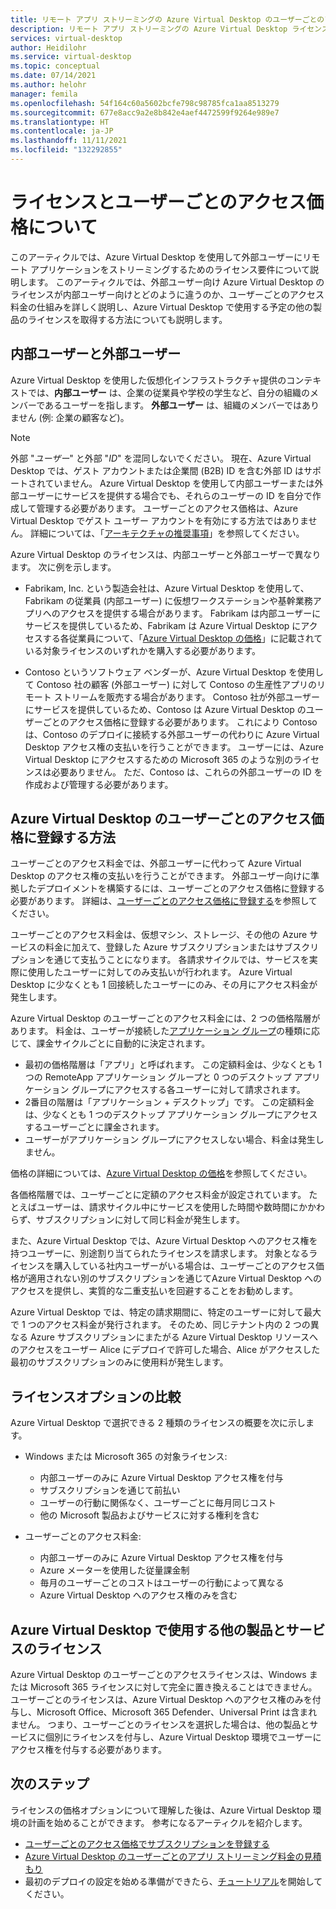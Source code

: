 ```yaml
---
title: リモート アプリ ストリーミングの Azure Virtual Desktop のユーザーごとのアクセス価格について - Azure
description: リモート アプリ ストリーミングの Azure Virtual Desktop ライセンスに関する考慮事項を概説します。
services: virtual-desktop
author: Heidilohr
ms.service: virtual-desktop
ms.topic: conceptual
ms.date: 07/14/2021
ms.author: helohr
manager: femila
ms.openlocfilehash: 54f164c60a5602bcfe798c98785fca1aa8513279
ms.sourcegitcommit: 677e8acc9a2e8b842e4aef4472599f9264e989e7
ms.translationtype: HT
ms.contentlocale: ja-JP
ms.lasthandoff: 11/11/2021
ms.locfileid: "132292855"
---
```

# <a name="understanding-licensing-and-per-user-access-pricing"></a>ライセンスとユーザーごとのアクセス価格について

このアーティクルでは、Azure Virtual Desktop を使用して外部ユーザーにリモート アプリケーションをストリーミングするためのライセンス要件について説明します。 このアーティクルでは、外部ユーザー向け Azure Virtual Desktop のライセンスが内部ユーザー向けとどのように違うのか、ユーザーごとのアクセス料金の仕組みを詳しく説明し、Azure Virtual Desktop で使用する予定の他の製品のライセンスを取得する方法についても説明します。

## <a name="internal-users-and-external-users"></a>内部ユーザーと外部ユーザー

Azure Virtual Desktop を使用した仮想化インフラストラクチャ提供のコンテキストでは、**内部ユーザー** は、企業の従業員や学校の学生など、自分の組織のメンバーであるユーザーを指します。 **外部ユーザー** は、組織のメンバーではありません (例: 企業の顧客など)。

>[!NOTE]
>外部 "*ユーザー*" と外部 "*ID*" を混同しないでください。 現在、Azure Virtual Desktop では、ゲスト アカウントまたは企業間 (B2B) ID を含む外部 ID はサポートされていません。 Azure Virtual Desktop を使用して内部ユーザーまたは外部ユーザーにサービスを提供する場合でも、それらのユーザーの ID を自分で作成して管理する必要があります。 ユーザーごとのアクセス価格は、Azure Virtual Desktop でゲスト ユーザー アカウントを有効にする方法ではありません。 詳細については、「[アーキテクチャの推奨事項](architecture-recs.md)」を参照してください。

Azure Virtual Desktop のライセンスは、内部ユーザーと外部ユーザーで異なります。 次に例を示します。

- Fabrikam, Inc. という製造会社は、Azure Virtual Desktop を使用して、Fabrikam の従業員 (内部ユーザー) に仮想ワークステーションや基幹業務アプリへのアクセスを提供する場合があります。 Fabrikam は内部ユーザーにサービスを提供しているため、Fabrikam は Azure Virtual Desktop にアクセスする各従業員について、「[Azure Virtual Desktop の価格](https://azure.microsoft.com/pricing/details/virtual-desktop/)」に記載されている対象ライセンスのいずれかを購入する必要があります。

- Contoso というソフトウェア ベンダーが、Azure Virtual Desktop を使用して Contoso 社の顧客 (外部ユーザー) に対して Contoso の生産性アプリのリモート ストリームを販売する場合があります。 Contoso 社が外部ユーザーにサービスを提供しているため、Contoso は Azure Virtual Desktop のユーザーごとのアクセス価格に登録する必要があります。 これにより Contoso は、Contoso のデプロイに接続する外部ユーザーの代わりに Azure Virtual Desktop アクセス権の支払いを行うことができます。 ユーザーには、Azure Virtual Desktop にアクセスするための Microsoft 365 のような別のライセンスは必要ありません。 ただ、Contoso は、これらの外部ユーザーの ID を作成および管理する必要があります。

## <a name="per-user-access-pricing-for-azure-virtual-desktop"></a>Azure Virtual Desktop のユーザーごとのアクセス価格に登録する方法

ユーザーごとのアクセス料金では、外部ユーザーに代わって Azure Virtual Desktop のアクセス権の支払いを行うことができます。 外部ユーザー向けに準拠したデプロイメントを構築するには、ユーザーごとのアクセス価格に登録する必要があります。 詳細は、[ユーザーごとのアクセス価格に登録する](per-user-access-pricing.md)を参照してください。

ユーザーごとのアクセス料金は、仮想マシン、ストレージ、その他の Azure サービスの料金に加えて、登録した Azure サブスクリプションまたはサブスクリプションを通じて支払うことになります。 各請求サイクルでは、サービスを実際に使用したユーザーに対してのみ支払いが行われます。 Azure Virtual Desktop に少なくとも 1 回接続したユーザーにのみ、その月にアクセス料金が発生します。

Azure Virtual Desktop のユーザーごとのアクセス料金には、2 つの価格階層があります。 料金は、ユーザーが接続した[アプリケーション グループ](../environment-setup.md#app-groups)の種類に応じて、課金サイクルごとに自動的に決定されます。

- 最初の価格階層は「アプリ」と呼ばれます。 この定額料金は、少なくとも 1 つの RemoteApp アプリケーション グループと 0 つのデスクトップ アプリケーション グループにアクセスする各ユーザーに対して請求されます。
- 2番目の階層は「アプリケーション + デスクトップ」です。 この定額料金は、少なくとも 1 つのデスクトップ アプリケーション グループにアクセスするユーザーごとに課金されます。
- ユーザーがアプリケーション グループにアクセスしない場合、料金は発生しません。

価格の詳細については、[Azure Virtual Desktop の価格](https://azure.microsoft.com/pricing/details/virtual-desktop/)を参照してください。

各価格階層では、ユーザーごとに定額のアクセス料金が設定されています。 たとえばユーザーは、請求サイクル中にサービスを使用した時間や数時間にかかわらず、サブスクリプションに対して同じ料金が発生します。

また、Azure Virtual Desktop では、Azure Virtual Desktop へのアクセス権を持つユーザーに、別途割り当てられたライセンスを請求します。 対象となるライセンスを購入している社内ユーザーがいる場合は、ユーザーごとのアクセス価格が適用されない別のサブスクリプションを通じてAzure Virtual Desktop へのアクセスを提供し、実質的な二重支払いを回避することをお勧めします。

Azure Virtual Desktop では、特定の請求期間に、特定のユーザーに対して最大で 1 つのアクセス料金が発行されます。 そのため、同じテナント内の 2 つの異なる Azure サブスクリプションにまたがる Azure Virtual Desktop リソースへのアクセスをユーザー Alice にデプロイで許可した場合、Alice がアクセスした最初のサブスクリプションのみに使用料が発生します。

## <a name="comparing-licensing-options"></a>ライセンスオプションの比較

Azure Virtual Desktop で選択できる 2 種類のライセンスの概要を次に示します。

- Windows または Microsoft 365 の対象ライセンス:
  - 内部ユーザーのみに Azure Virtual Desktop アクセス権を付与
  - サブスクリプションを通じて前払い
  - ユーザーの行動に関係なく、ユーザーごとに毎月同じコスト
  - 他の Microsoft 製品およびサービスに対する権利を含む

- ユーザーごとのアクセス料金:
  - 内部ユーザーのみに Azure Virtual Desktop アクセス権を付与
  - Azure メーターを使用した従量課金制
  - 毎月のユーザーごとのコストはユーザーの行動によって異なる
  - Azure Virtual Desktop へのアクセス権のみを含む

## <a name="licensing-other-products-and-services-for-use-with-azure-virtual-desktop"></a>Azure Virtual Desktop で使用する他の製品とサービスのライセンス

Azure Virtual Desktop のユーザーごとのアクセスライセンスは、Windows または Microsoft 365 ライセンスに対して完全に置き換えることはできません。 ユーザーごとのライセンスは、Azure Virtual Desktop へのアクセス権のみを付与し、Microsoft Office、Microsoft 365 Defender、Universal Print は含まれません。 つまり、ユーザーごとのライセンスを選択した場合は、他の製品とサービスに個別にライセンスを付与し、Azure Virtual Desktop 環境でユーザーにアクセス権を付与する必要があります。

## <a name="next-steps"></a>次のステップ

ライセンスの価格オプションについて理解した後は、Azure Virtual Desktop 環境の計画を始めることができます。 参考になるアーティクルを紹介します。

- [ユーザーごとのアクセス価格でサブスクリプションを登録する](per-user-access-pricing.md)
- [Azure Virtual Desktop のユーザーごとのアプリ ストリーミング料金の見積もり](streaming-costs.md)
- 最初のデプロイの設定を始める準備ができたら、[チュートリアル](../create-host-pools-azure-marketplace.md?toc=/azure/virtual-desktop/remote-app-streaming/toc.json&bc=/azure/virtual-desktop/breadcrumb/toc.json)を開始してください。
